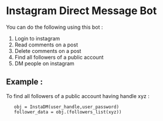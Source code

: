 # Instagram Direct Message Bot

You can do the following using this bot :  
1. Login to instagram 
2. Read comments on a post 
3. Delete comments on a post
4. Find all followers of a public account
5. DM people on instagram

## Example : 

To find all followers of a public account having handle xyz : 
```
   obj = InstaDM(user_handle,user_password)
   follower_data = obj.(followers_list(xyz)) 
```
